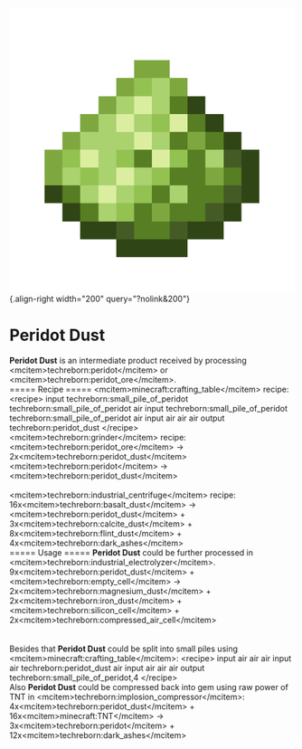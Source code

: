 ![Peridot Dust](/media/mods/techreborn/peridot_dust.png){.align-right width="200" query="?nolink&200"}

# Peridot Dust

**Peridot Dust** is an intermediate product received by processing \<mcitem\>techreborn:peridot\</mcitem\> or \<mcitem\>techreborn:peridot_ore\</mcitem\>.\
===== Recipe ===== \<mcitem\>minecraft:crafting_table\</mcitem\> recipe:\
\<recipe\> input techreborn:small_pile_of_peridot techreborn:small_pile_of_peridot air input techreborn:small_pile_of_peridot techreborn:small_pile_of_peridot air input air air air output techreborn:peridot_dust \</recipe\>\
\<mcitem\>techreborn:grinder\</mcitem\> recipe:\
\<mcitem\>techreborn:peridot_ore\</mcitem\> -\> 2x\<mcitem\>techreborn:peridot_dust\</mcitem\>\
\<mcitem\>techreborn:peridot\</mcitem\> -\> \<mcitem\>techreborn:peridot_dust\</mcitem\>\
\
\<mcitem\>techreborn:industrial_centrifuge\</mcitem\> recipe:\
16x\<mcitem\>techreborn:basalt_dust\</mcitem\> -\> \<mcitem\>techreborn:peridot_dust\</mcitem\> + 3x\<mcitem\>techreborn:calcite_dust\</mcitem\> + 8x\<mcitem\>techreborn:flint_dust\</mcitem\> + 4x\<mcitem\>techreborn:dark_ashes\</mcitem\>\
===== Usage ===== **Peridot Dust** could be further processed in \<mcitem\>techreborn:industrial_electrolyzer\</mcitem\>.\
9x\<mcitem\>techreborn:peridot_dust\</mcitem\> + \<mcitem\>techreborn:empty_cell\</mcitem\> -\> 2x\<mcitem\>techreborn:magnesium_dust\</mcitem\> + 2x\<mcitem\>techreborn:iron_dust\</mcitem\> + \<mcitem\>techreborn:silicon_cell\</mcitem\> + 2x\<mcitem\>techreborn:compressed_air_cell\</mcitem\>\
\
\
Besides that **Peridot Dust** could be split into small piles using \<mcitem\>minecraft:crafting_table\</mcitem\>: \<recipe\> input air air air input air techreborn:peridot_dust air input air air air output techreborn:small_pile_of_peridot,4 \</recipe\>\
Also **Peridot Dust** could be compressed back into gem using raw power of TNT in \<mcitem\>techreborn:implosion_compressor\</mcitem\>:\
4x\<mcitem\>techreborn:peridot_dust\</mcitem\> + 16x\<mcitem\>minecraft:TNT\</mcitem\> -\> 3x\<mcitem\>techreborn:peridot\</mcitem\> + 12x\<mcitem\>techreborn:dark_ashes\</mcitem\>
